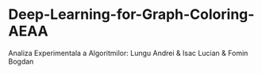 # Deep-Learning-for-Graph-Coloring-AEAA
Analiza Experimentala a Algoritmilor: Lungu Andrei &amp; Isac Lucian &amp; Fomin Bogdan
